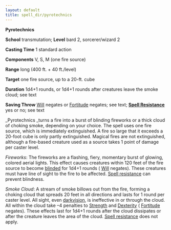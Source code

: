 ```yaml
---
layout: default
title: spell_dir/pyrotechnics
---
```

 **Pyrotechnics**

**School** transmutation; **Level** bard 2, sorcerer/wizard 2

**Casting Time** 1 standard action

**Components** V, S, M (one fire source)

**Range** long (400 ft. + 40 ft./level)

**Target** one fire source, up to a 20-ft. cube

**Duration** 1d4+1 rounds, or 1d4+1 rounds after creatures leave the smoke cloud; see text

**Saving Throw** [Will](../combat#_will) negates or [Fortitude](../combat#_fortitude) negates; see text; **[Spell Resistance](../glossary#_spell-resistance)** yes or no; see text

_Pyrotechnics _turns a fire into a burst of blinding fireworks or a thick cloud of choking smoke, depending on your choice. The spell uses one fire source, which is immediately extinguished. A fire so large that it exceeds a 20-foot cube is only partly extinguished. Magical fires are not extinguished, although a fire-based creature used as a source takes 1 point of damage per caster level.

_Fireworks_: The fireworks are a flashing, fiery, momentary burst of glowing, colored aerial lights. This effect causes creatures within 120 feet of the fire source to become [blinded](../glossary#_blinded) for 1d4+1 rounds ( [Will](../combat#_will) negates). These creatures must have line of sight to the fire to be affected. [Spell resistance](../glossary#_spell-resistance) can prevent blindness.

_Smoke Cloud_: A stream of smoke billows out from the fire, forming a choking cloud that spreads 20 feet in all directions and lasts for 1 round per caster level. All sight, even [darkvision](../glossary#_darkvision), is ineffective in or through the cloud. All within the cloud take –4 penalties to [Strength](../gettingStarted#_strength) and [Dexterity](../gettingStarted#_dexterity) ( [Fortitude](../combat#_fortitude) negates). These effects last for 1d4+1 rounds after the cloud dissipates or after the creature leaves the area of the cloud. [Spell resistance](../glossary#_spell-resistance) does not apply.

